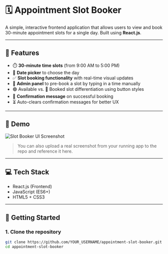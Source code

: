 # 🗓️ Appointment Slot Booker

A simple, interactive frontend application that allows users to view and book 30-minute appointment slots for a single day. Built using **React.js**.

---

## 🚀 Features

- ⏱️ **30-minute time slots** (from 9:00 AM to 5:00 PM)
- 📅 **Date picker** to choose the day
- ✅ **Slot booking functionality** with real-time visual updates
- 🔐 **Admin panel** to pre-book a slot by typing in a time manually
- 🟢 Available vs. 🔘 Booked slot differentiation using button styles
- 📩 **Confirmation message** on successful booking
- ⏳ Auto-clears confirmation messages for better UX

---

## 🧪 Demo

![Slot Booker UI Screenshot](./screenshot.png)  
> You can also upload a real screenshot from your running app to the repo and reference it here.

---

## 💻 Tech Stack

- React.js (Frontend)
- JavaScript (ES6+)
- HTML5 + CSS3

---

## 🧰 Getting Started

### 1. Clone the repository

```bash
git clone https://github.com/YOUR_USERNAME/appointment-slot-booker.git
cd appointment-slot-booker
